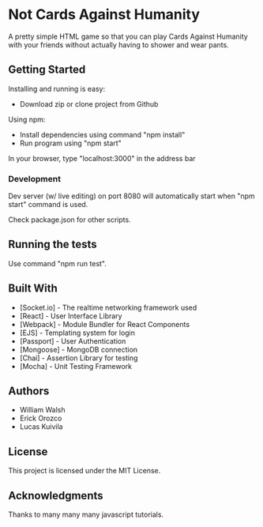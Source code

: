 # Not Cards Against Humanity

A pretty simple HTML game so that you can play Cards Against Humanity with your friends without actually having to shower and wear pants.

## Getting Started

Installing and running is easy:
- Download zip or clone project from Github

Using npm:
- Install dependencies using command "npm install"
- Run program using "npm start"

In your browser, type "localhost:3000" in the address bar

### Development

Dev server (w/ live editing) on port 8080 will automatically start when "npm start" command is used.

Check package.json for other scripts.

## Running the tests

Use command "npm run test".

## Built With

* [Socket.io] - The realtime networking framework used
* [React] - User Interface Library
* [Webpack] - Module Bundler for React Components
* [EJS] - Templating system for login
* [Passport] - User Authentication
* [Mongoose] - MongoDB connection
* [Chai] - Assertion Library for testing
* [Mocha] - Unit Testing Framework

## Authors

* William Walsh
* Erick Orozco
* Lucas Kuivila

## License

This project is licensed under the MIT License.

## Acknowledgments

Thanks to many many many javascript tutorials.
